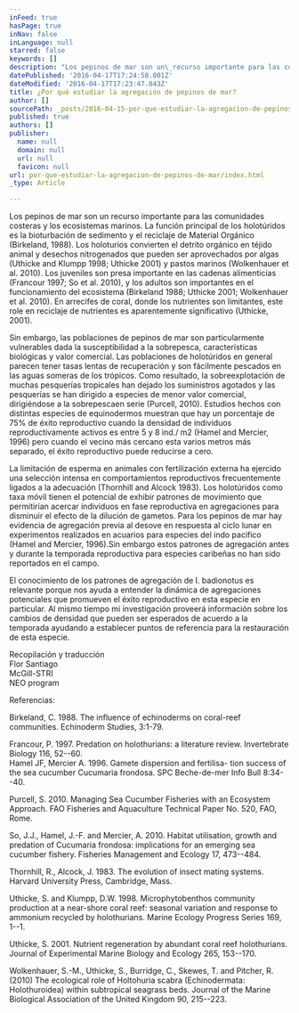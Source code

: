 ```yaml
---
inFeed: true
hasPage: true
inNav: false
inLanguage: null
starred: false
keywords: []
description: "Los pepinos de mar son un\_recurso importante para las comunidades costeras y los ecosistemas marinos. La función principal de los holotúridos es la bioturbación de sedimento y el reciclaje de Material Orgánico (Birkeland, 1988). Los holoturios convierten el detrito orgánico en téjido animal y desechos nitrogenados que pueden ser aprovechados por algas (Uthicke and Klumpp 1998; Uthicke 2001) y pastos marinos (Wolkenhauer et al. 2010).\_ Los juveniles son presa importante en las cadenas alimenticias (Francour 1997; So et al. 2010), y los adultos son importantes en el funcionamiento del ecosistema (Birkeland 1988; Uthicke 2001; Wolkenhauer et al. 2010). En arrecifes de coral, donde los nutrientes son limitantes, este role en reciclaje de nutrientes es aparentemente significativo (Uthicke, 2001)."
datePublished: '2016-04-17T17:24:58.001Z'
dateModified: '2016-04-17T17:23:47.843Z'
title: ¿Por qué estudiar la agregación de pepinos de mar?
author: []
sourcePath: _posts/2016-04-15-por-que-estudiar-la-agregacion-de-pepinos-de-mar.md
published: true
authors: []
publisher:
  name: null
  domain: null
  url: null
  favicon: null
url: por-que-estudiar-la-agregacion-de-pepinos-de-mar/index.html
_type: Article

---
```

Los pepinos de mar son un recurso importante para las comunidades costeras y los ecosistemas marinos. La función principal de los holotúridos es la bioturbación de sedimento y el reciclaje de Material Orgánico (Birkeland, 1988). Los holoturios convierten el detrito orgánico en téjido animal y desechos nitrogenados que pueden ser aprovechados por algas (Uthicke and Klumpp 1998; Uthicke 2001) y pastos marinos (Wolkenhauer et al. 2010).  Los juveniles son presa importante en las cadenas alimenticias (Francour 1997; So et al. 2010), y los adultos son importantes en el funcionamiento del ecosistema (Birkeland 1988; Uthicke 2001; Wolkenhauer et al. 2010). En arrecifes de coral, donde los nutrientes son limitantes, este role en reciclaje de nutrientes es aparentemente significativo (Uthicke, 2001).

Sin embargo, las poblaciones de pepinos de mar son particularmente vulnerables dada la susceptibilidad a la sobrepesca, características biológicas y valor comercial. Las poblaciones de holotúridos en general parecen tener tasas lentas de recuperación y son fácilmente pescados en las aguas someras de los trópicos. Como resultado, la sobreexplotación de muchas pesquerías tropicales han dejado los suministros agotados y las pesquerías se han dirigido a especies de menor valor comercial, dirigiéndose a la sobrepescaen serie (Purcell, 2010). Estudios hechos con distintas especies de equinodermos muestran que hay un porcentaje de 75% de éxito reproductivo cuando la densidad de individuos reproductivamente activos es entre 5 y 8 ind./ m2 (Hamel and Mercier, 1996) pero cuando el vecino más cercano esta varios metros más separado,  el éxito reproductivo puede reducirse a cero.

La limitación de esperma en animales con fertilización externa ha ejercido una selección intensa en comportamientos reproductivos frecuentemente ligados a la adecuación (Thornhill and Alcock 1983). Los holotúridos como taxa móvil tienen el potencial de exhibir patrones de movimiento que permitirían acercar individuos en fase reproductiva en agregaciones para disminuir el efecto de la dilución de gametos.  Para los pepinos de mar hay evidencia de agregación previa al desove en respuesta al ciclo lunar en experimentos realizados en acuarios para especies del indo pacifico (Hamel and Mercier, 1996).Sin embargo estos patrones de agregación antes y durante la temporada reproductiva para especies caribeñas no han sido reportados en el campo.

El conocimiento de los patrones de agregación de I. badionotus es relevante porque nos ayuda a entender la dinámica de agregaciones potenciales que promueven el éxito reproductivo en esta especie en particular. Al mismo tiempo mi investigación proveerá información sobre los cambios de densidad que pueden ser esperados de acuerdo a la temporada ayudando a establecer puntos de referencia para la restauración de esta especie.

Recopilación y traducción  
Flor Santiago  
McGill-STRI  
NEO program

Referencias:

Birkeland, C. 1988\. The influence of echinoderms on coral-reef communities. Echinoderm Studies, 3:1-79\.

Francour, P. 1997\. Predation on holothurians: a literature review. Invertebrate Biology 116, 52--60\.  
Hamel JF, Mercier A. 1996\. Gamete dispersion and fertilisa- tion success of the sea cucumber Cucumaria frondosa. SPC Beche-de-mer Info Bull 8:34--40\.

Purcell, S. 2010\. Managing Sea Cucumber Fisheries with an Ecosystem Approach. FAO Fisheries and Aquaculture Technical Paper No. 520, FAO, Rome.

So, J.J., Hamel, J.-F. and Mercier, A. 2010\. Habitat utilisation, growth and predation of Cucumaria frondosa: implications for an emerging sea cucumber fishery. Fisheries Management and Ecology 17, 473--484\.

Thornhill, R., Alcock, J. 1983\. The evolution of insect mating systems. Harvard University Press, Cambridge, Mass.

Uthicke, S. and Klumpp, D.W. 1998\. Microphytobenthos community production at a near-shore coral reef: seasonal variation and response to ammonium recycled by holothurians. Marine Ecology Progress Series 169, 1--1\.

Uthicke, S. 2001\. Nutrient regeneration by abundant coral reef holothurians. Journal of Experimental Marine Biology and Ecology 265, 153--170\.

Wolkenhauer, S.-M., Uthicke, S., Burridge, C., Skewes, T. and Pitcher, R. (2010) The ecological role of Holtohuria scabra (Echinodermata: Holothuroidea) within subtropical seagrass beds. Journal of the Marine Biological Association of the United Kingdom 90, 215--223\.
